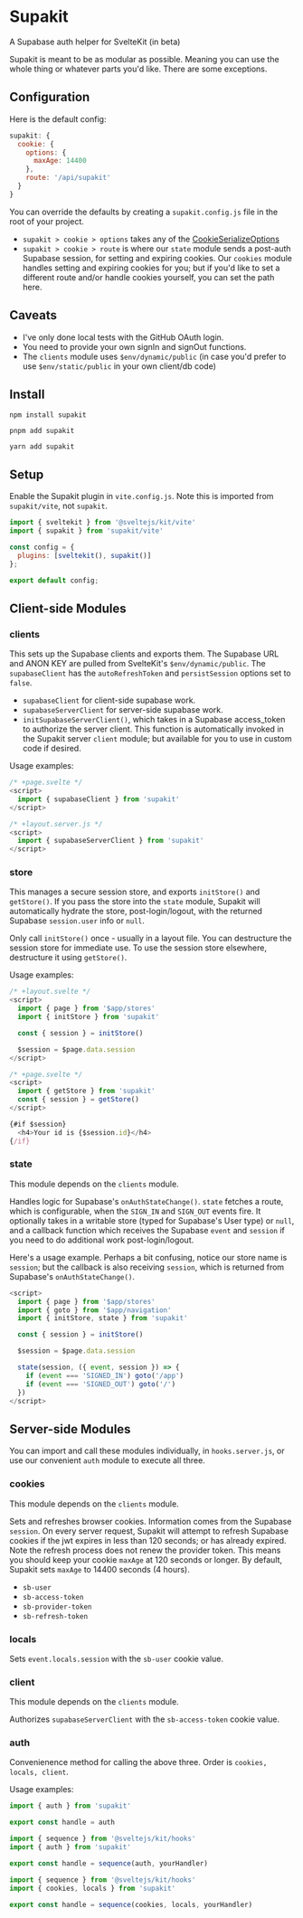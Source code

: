 # Supakit

A Supabase auth helper for SvelteKit (in beta)

Supakit is meant to be as modular as possible. Meaning you can use the whole thing or whatever parts you'd like. There are some exceptions.

## Configuration

Here is the default config:

```js
supakit: {
  cookie: {
    options: {
      maxAge: 14400
    },
    route: '/api/supakit'
  }
}
```

You can override the defaults by creating a `supakit.config.js` file in the root of your project.

- `supakit > cookie > options` takes any of the [CookieSerializeOptions](https://github.com/DefinitelyTyped/DefinitelyTyped/blob/master/types/cookie/index.d.ts)
- `supakit > cookie > route` is where our `state` module sends a post-auth Supabase session, for setting and expiring cookies. Our `cookies` module handles setting and expiring cookies for you; but if you'd like to set a different route and/or handle cookies yourself, you can set the path here.

## Caveats

- I've only done local tests with the GitHub OAuth login.
- You need to provide your own signIn and signOut functions.
- The `clients` module uses `$env/dynamic/public` (in case you'd prefer to use `$env/static/public` in your own client/db code)

## Install

`npm install supakit`

`pnpm add supakit`

`yarn add supakit`


## Setup

Enable the Supakit plugin in `vite.config.js`. Note this is imported from `supakit/vite`, not `supakit`.

```js
import { sveltekit } from '@sveltejs/kit/vite'
import { supakit } from 'supakit/vite'

const config = {
  plugins: [sveltekit(), supakit()]
};

export default config;
```

## Client-side Modules

### clients

This sets up the Supabase clients and exports them. The Supabase URL and ANON KEY are pulled from SvelteKit's `$env/dynamic/public`. The `supabaseClient` has the `autoRefreshToken` and `persistSession` options set to `false`.

- `supabaseClient` for client-side supabase work.
- `supabaseServerClient` for server-side supabase work.
- `initSupabaseServerClient()`, which takes in a Supabase access_token to authorize the server client. This function is automatically invoked in the Supakit server `client` module; but available for you to use in custom code if desired.

Usage examples:

```js
/* +page.svelte */
<script>
  import { supabaseClient } from 'supakit'
</script>
```
```js
/* +layout.server.js */
<script>
  import { supabaseServerClient } from 'supakit'
</script>
```

### store

This manages a secure session store, and exports `initStore()` and `getStore()`. If you pass the store into the `state` module, Supakit will automatically hydrate the store, post-login/logout, with the returned Supabase `session.user` info or `null`.

Only call `initStore()` once - usually in a layout file. You can destructure the session store for immediate use. To use the session store elsewhere, destructure it using `getStore()`.

Usage examples:

```js
/* +layout.svelte */
<script>
  import { page } from '$app/stores'
  import { initStore } from 'supakit'

  const { session } = initStore()

  $session = $page.data.session
</script>
```
```js
/* +page.svelte */
<script>
  import { getStore } from 'supakit'
  const { session } = getStore()
</script>

{#if $session}
  <h4>Your id is {$session.id}</h4>
{/if}
```

### state

This module depends on the `clients` module.

Handles logic for Supabase's `onAuthStateChange()`. `state` fetches a route, which is configurable, when the `SIGN_IN` and `SIGN_OUT` events fire. It optionally takes in a writable store (typed for Supabase's User type) or `null`, and a callback function which receives the Supabase `event` and `session` if you need to do additional work post-login/logout.

Here's a usage example. Perhaps a bit confusing, notice our store name is `session`; but the callback is also receiving `session`, which is returned from Supabase's `onAuthStateChange()`.

```js
<script>
  import { page } from '$app/stores'
  import { goto } from '$app/navigation'
  import { initStore, state } from 'supakit'

  const { session } = initStore()

  $session = $page.data.session

  state(session, ({ event, session }) => {
    if (event === 'SIGNED_IN') goto('/app')
    if (event === 'SIGNED_OUT') goto('/')
  })
</script>
```

## Server-side Modules

You can import and call these modules individually, in `hooks.server.js`, or use our convenient `auth` module to execute all three.

### cookies

This module depends on the `clients` module.

Sets and refreshes browser cookies. Information comes from the Supabase `session`. On every server request, Supakit will attempt to refresh Supabase cookies if the jwt expires in less than 120 seconds; or has already expired. Note the refresh process does not renew the provider token. This means you should keep your cookie `maxAge` at 120 seconds or longer. By default, Supakit sets `maxAge` to 14400 seconds (4 hours).

- `sb-user`
- `sb-access-token`
- `sb-provider-token`
- `sb-refresh-token`

### locals

Sets `event.locals.session` with the `sb-user` cookie value.

### client

This module depends on the `clients` module.

Authorizes `supabaseServerClient` with the `sb-access-token` cookie value.

### auth

Convenienence method for calling the above three. Order is `cookies, locals, client`.

Usage examples:

```js
import { auth } from 'supakit'

export const handle = auth
```
```js
import { sequence } from '@sveltejs/kit/hooks'
import { auth } from 'supakit'

export const handle = sequence(auth, yourHandler)
```
```js
import { sequence } from '@sveltejs/kit/hooks'
import { cookies, locals } from 'supakit'

export const handle = sequence(cookies, locals, yourHandler)
```
